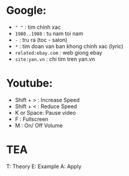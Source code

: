 # Google:

- `" "` : tim chinh xac
- `1980..1988` : tu nam toi nam
- `-` : tru ra (toc - salon)
- `*` : tim doan van ban khong chinh xac  (lyric)
- `related:ebay.com` : web giong ebay
- `site:yan.vn` : chi tim tren yan.vn

# Youtube:
- Shift + > : Increase Speed
- Shift + < : Reduce Speed
- K or Space: Pause video
- F	  : Fullscreen
- M	  : On/ Off Volume

# TEA
T: Theory
E: Example
A: Apply